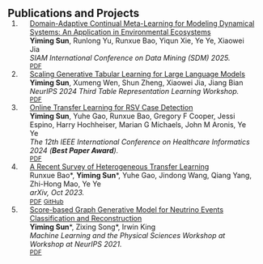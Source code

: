 <h2 id="publications" style="margin: 2px 0px -15px;">Publications and Projects</h2>

<div class="publications">
<ol class="bibliography">

<!-- 
<li>
<div class="pub-row">

  <div class="col-sm-3 abbr" style="position: relative;padding-right: 15px;padding-left: 15px;">
    <img src="assets/img/principalmanifold.png" class="teaser img-fluid z-depth-1">
    <abbr class="badge">arXiv</abbr>
  </div>

  <div class="col-sm-9" style="position: relative;padding-right: 15px;padding-left: 20px;">
    <div class="title"><a href="https://arxiv.org/abs/2306.06534">Principal and Self-Consistent Positive Semi-Defnite Manifolds</a></div>
    <div class="author"><strong>Hanchao Zhang, Thaddeus Tarpey</strong></div>
    <div class="periodical"><em>arXiv <strong>(arXiv)</strong>, Aug. 2023.</em></div>
    <div class="links">
    <a href="assets/files/single.html" class="btn btn-sm z-depth-0" role="button" target="_blank" style="font-size:12px;">Website</a>
      <a href="https://arxiv.org/pdf/2306.06534.pdf" class="btn btn-sm z-depth-0" role="button" target="_blank" style="font-size:12px;">PDF</a>
      <a href="https://github.com/Hanchao-Zhang/Self-Consistency-Clustering" class="btn btn-sm z-depth-0" role="button" target="_blank" style="font-size:12px;">GitHub</a>
      <a href="https://pypi.org/project/KTensors/" class="btn btn-sm z-depth-0" role="button" target="_blank" style="font-size:12px;">Package</a>
      <a href="assets/files/KTensors.bib" class="btn btn-sm z-depth-0" role="button" target="_blank" style="font-size:12px;">BibTeX</a>
      <strong><i style="color:#7b5aa6">arXiv.org</i></strong>
    </div>
  </div>
</div>
</li> -->

<li>
<div class="pub-row">
  <div class="col-sm-9" style="position: relative;padding-right: 15px;padding-left: 20px;">
    <div class="title"><a href="https://epubs.siam.org/doi/pdf/10.1137/1.9781611978520.29">Domain-Adaptive Continual Meta-Learning for Modeling Dynamical Systems: An Application in Environmental Ecosystems</a></div>
    <div class="author"><strong>Yiming Sun</strong>, Runlong Yu, Runxue Bao, Yiqun Xie, Ye Ye, Xiaowei Jia</div>
    <div class="periodical"><em>SIAM International Conference on Data Mining (SDM) 2025.</em></div>
    <div class="links">
      <a href="https://epubs.siam.org/doi/pdf/10.1137/1.9781611978520.29" class="btn btn-sm z-depth-0" role="button" target="_blank" style="font-size:12px;">PDF</a>
    </div>
  </div>
</div>
</li>

<li>
<div class="pub-row">

  <!-- <div class="col-sm-3 abbr" style="position: relative;padding-right: 15px;padding-left: 15px;">
    <img src="assets/img/OTL.png" class="teaser img-fluid z-depth-1">
    <abbr class="badge">ICHI</abbr>
  </div> -->

  <div class="col-sm-9" style="position: relative;padding-right: 15px;padding-left: 20px;">
    <div class="title"><a href="https://openreview.net/pdf?id=GyiIAIcOUC">Scaling Generative Tabular Learning for Large Language Models</a></div>
    <div class="author"><strong>Yiming Sun</strong>, Xumeng Wen, Shun Zheng, Xiaowei Jia, Jiang Bian</div>
    <div class="periodical"><em>NeurIPS 2024 Third Table Representation Learning Workshop.</em></div>
    <div class="links">
      <!-- <a href="https://arxiv.org/abs/2306.06534" class="btn btn-sm z-depth-0" role="button" target="_blank" style="font-size:12px;">Website</a> -->
      <a href="https://openreview.net/pdf?id=GyiIAIcOUC" class="btn btn-sm z-depth-0" role="button" target="_blank" style="font-size:12px;">PDF</a>
      <!-- <a href="https://github.com/ymsun99/Heterogeneous-Transfer-Learning" class="btn btn-sm z-depth-0" role="button" target="_blank" style="font-size:12px;">GitHub</a> -->
      <!-- <a href="https://pypi.org/project/KTensors/" class="btn btn-sm z-depth-0" role="button" target="_blank" style="font-size:12px;">Package</a> -->
      <!-- <a href="assets/files/KTensors.bib" class="btn btn-sm z-depth-0" role="button" target="_blank" style="font-size:12px;">BibTeX</a> -->
      <!-- <strong><i style="color:#7b5aa6">arXiv.org</i></strong> -->
    </div>
  </div>
</div>
</li>

<li>
<div class="pub-row">

  <!-- <div class="col-sm-3 abbr" style="position: relative;padding-right: 15px;padding-left: 15px;">
    <img src="assets/img/OTL.png" class="teaser img-fluid z-depth-1">
    <abbr class="badge">ICHI</abbr>
  </div> -->

  <div class="col-sm-9" style="position: relative;padding-right: 15px;padding-left: 20px;">
    <div class="title"><a href="https://www.computer.org/csdl/proceedings-article/ichi/2024/837300a512/1ZCgTN7u8bm">Online Transfer Learning for RSV Case Detection</a></div>
    <div class="author"><strong>Yiming Sun</strong>, Yuhe Gao, Runxue Bao, Gregory F Cooper, Jessi Espino, Harry Hochheiser, Marian G Michaels, John M Aronis, Ye Ye</div>
    <div class="periodical"><em>The 12th IEEE International Conference on Healthcare Informatics 2024 (<strong>Best Paper Award</strong>).</em></div>
    <div class="links">
      <!-- <a href="https://arxiv.org/abs/2306.06534" class="btn btn-sm z-depth-0" role="button" target="_blank" style="font-size:12px;">Website</a> -->
      <a href="https://arxiv.org/pdf/2402.01987.pdf" class="btn btn-sm z-depth-0" role="button" target="_blank" style="font-size:12px;">PDF</a>
      <!-- <a href="https://github.com/ymsun99/Heterogeneous-Transfer-Learning" class="btn btn-sm z-depth-0" role="button" target="_blank" style="font-size:12px;">GitHub</a> -->
      <!-- <a href="https://pypi.org/project/KTensors/" class="btn btn-sm z-depth-0" role="button" target="_blank" style="font-size:12px;">Package</a> -->
      <!-- <a href="assets/files/KTensors.bib" class="btn btn-sm z-depth-0" role="button" target="_blank" style="font-size:12px;">BibTeX</a> -->
      <!-- <strong><i style="color:#7b5aa6">arXiv.org</i></strong> -->
    </div>
  </div>
</div>
</li>


<li>
<div class="pub-row">

  <!-- <div class="col-sm-3 abbr" style="position: relative;padding-right: 15px;padding-left: 15px;">
    <img src="assets/img/application.png" class="teaser img-fluid z-depth-1">
    <abbr class="badge">arXiv</abbr>
  </div> -->

  <div class="col-sm-9" style="position: relative;padding-right: 15px;padding-left: 20px;">
    <div class="title"><a href="https://arxiv.org/abs/2310.08459">A Recent Survey of Heterogeneous Transfer Learning</a></div>
    <div class="author">Runxue Bao*, <strong>Yiming Sun</strong>*, Yuhe Gao, Jindong Wang, Qiang Yang, Zhi-Hong Mao, Ye Ye</div>
    <div class="periodical"><em>arXiv, Oct 2023.</em></div>
    <div class="links">
      <!-- <a href="https://arxiv.org/abs/2306.06534" class="btn btn-sm z-depth-0" role="button" target="_blank" style="font-size:12px;">Website</a> -->
      <a href="https://arxiv.org/pdf/2310.08459" class="btn btn-sm z-depth-0" role="button" target="_blank" style="font-size:12px;">PDF</a>
      <a href="https://github.com/ymsun99/Heterogeneous-Transfer-Learning" class="btn btn-sm z-depth-0" role="button" target="_blank" style="font-size:12px;">GitHub</a>
      <!-- <a href="https://pypi.org/project/KTensors/" class="btn btn-sm z-depth-0" role="button" target="_blank" style="font-size:12px;">Package</a> -->
      <!-- <a href="assets/files/KTensors.bib" class="btn btn-sm z-depth-0" role="button" target="_blank" style="font-size:12px;">BibTeX</a> -->
      <!-- <strong><i style="color:#7b5aa6">arXiv.org</i></strong> -->
    </div>
  </div>
</div>
</li>
  

<li>
<div class="pub-row">

  <!-- <div class="col-sm-3 abbr" style="position: relative;padding-right: 15px;padding-left: 15px;">
    <img src="assets/img/icecube.png" class="teaser img-fluid z-depth-1">
    <abbr class="badge">NeurIPS workshop</abbr>
  </div> -->

  <div class="col-sm-9" style="position: relative;padding-right: 15px;padding-left: 20px;">
    <div class="title"><a href="https://ml4physicalsciences.github.io/2021/files/NeurIPS_ML4PS_2021_131.pdf" target="_blank">Score-based Graph Generative Model for Neutrino Events Classification and Reconstruction</a></div>
    <div class="author"><strong>Yiming Sun</strong>*, Zixing Song*, Irwin King </div>
    <div class="periodical"><em>Machine Learning and the Physical Sciences Workshop at Workshop at NeurIPS 2021.</em></div>
    <div class="links">
      <!-- <a href="https://americanhealth.jhu.edu/open-case-studies" class="btn btn-sm z-depth-0" role="button" target="_blank" style="font-size:12px;">Website</a> -->
      <a href="https://ml4physicalsciences.github.io/2021/files/NeurIPS_ML4PS_2021_131.pdf" class="btn btn-sm z-depth-0" role="button" target="_blank" style="font-size:12px;">PDF</a>
      <!-- <a href="https://github.com/orgs/opencasestudies/teams/jhu-research-assistants" class="btn btn-sm z-depth-0" role="button" target="_blank" style="font-size:12px;">GitHub</a> -->
      <!-- <a href="https://www.opencasestudies.org" class="btn btn-sm z-depth-0" role="button" target="_blank" style="font-size:12px;">Contact</a> -->
    </div>
  </div>
</div>
</li>
  
<br>

</ol>
</div>
